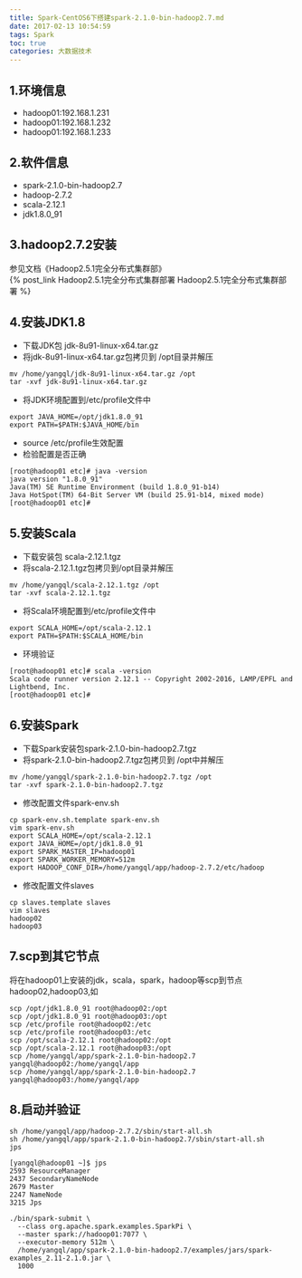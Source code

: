 ```yaml
---
title: Spark-CentOS6下搭建spark-2.1.0-bin-hadoop2.7.md
date: 2017-02-13 10:54:59
tags: Spark
toc: true
categories: 大数据技术
---
```

## 1.环境信息 ##

 - hadoop01:192.168.1.231
 - hadoop01:192.168.1.232
 - hadoop01:192.168.1.233
<!-- more -->
 ## 2.软件信息 ##
 - spark-2.1.0-bin-hadoop2.7
 - hadoop-2.7.2
 - scala-2.12.1
 - jdk1.8.0_91  

## 3.hadoop2.7.2安装 ##
参见文档《Hadoop2.5.1完全分布式集群部》  
 {% post_link Hadoop2.5.1完全分布式集群部署  Hadoop2.5.1完全分布式集群部署 %}

## 4.安装JDK1.8 ##
- 下载JDK包 jdk-8u91-linux-x64.tar.gz
- 将jdk-8u91-linux-x64.tar.gz包拷贝到 /opt目录并解压
```
mv /home/yangql/jdk-8u91-linux-x64.tar.gz /opt
tar -xvf jdk-8u91-linux-x64.tar.gz
```
- 将JDK环境配置到/etc/profile文件中
```
export JAVA_HOME=/opt/jdk1.8.0_91
export PATH=$PATH:$JAVA_HOME/bin
```
- source /etc/profile生效配置
- 检验配置是否正确
```
[root@hadoop01 etc]# java -version
java version "1.8.0_91"
Java(TM) SE Runtime Environment (build 1.8.0_91-b14)
Java HotSpot(TM) 64-Bit Server VM (build 25.91-b14, mixed mode)
[root@hadoop01 etc]#
```
## 5.安装Scala ##
- 下载安装包 scala-2.12.1.tgz
- 将scala-2.12.1.tgz包拷贝到/opt目录并解压
```
mv /home/yangql/scala-2.12.1.tgz /opt
tar -xvf scala-2.12.1.tgz
```
- 将Scala环境配置到/etc/profile文件中
```
export SCALA_HOME=/opt/scala-2.12.1
export PATH=$PATH:$SCALA_HOME/bin
```
- 环境验证
```
[root@hadoop01 etc]# scala -version
Scala code runner version 2.12.1 -- Copyright 2002-2016, LAMP/EPFL and Lightbend, Inc.
[root@hadoop01 etc]#
```
## 6.安装Spark ##
- 下载Spark安装包spark-2.1.0-bin-hadoop2.7.tgz
- 将spark-2.1.0-bin-hadoop2.7.tgz包拷贝到 /opt中并解压
```
mv /home/yangql/spark-2.1.0-bin-hadoop2.7.tgz /opt
tar -xvf spark-2.1.0-bin-hadoop2.7.tgz
```
- 修改配置文件spark-env.sh
```
cp spark-env.sh.template spark-env.sh
vim spark-env.sh
export SCALA_HOME=/opt/scala-2.12.1
export JAVA_HOME=/opt/jdk1.8.0_91
export SPARK_MASTER_IP=hadoop01
export SPARK_WORKER_MEMORY=512m
export HADOOP_CONF_DIR=/home/yangql/app/hadoop-2.7.2/etc/hadoop
```
- 修改配置文件slaves  
```
cp slaves.template slaves
vim slaves
hadoop02
hadoop03
```
## 7.scp到其它节点 ##
将在hadoop01上安装的jdk，scala，spark，hadoop等scp到节点hadoop02,hadoop03,如
```
scp /opt/jdk1.8.0_91 root@hadoop02:/opt
scp /opt/jdk1.8.0_91 root@hadoop03:/opt
scp /etc/profile root@hadoop02:/etc
scp /etc/profile root@hadoop03:/etc
scp /opt/scala-2.12.1 root@hadoop02:/opt
scp /opt/scala-2.12.1 root@hadoop03:/opt
scp /home/yangql/app/spark-2.1.0-bin-hadoop2.7 yangql@hadoop02:/home/yangql/app
scp /home/yangql/app/spark-2.1.0-bin-hadoop2.7 yangql@hadoop03:/home/yangql/app
```
## 8.启动并验证 ##
```
sh /home/yangql/app/hadoop-2.7.2/sbin/start-all.sh
sh /home/yangql/app/spark-2.1.0-bin-hadoop2.7/sbin/start-all.sh
jps
```
```
[yangql@hadoop01 ~]$ jps
2593 ResourceManager
2437 SecondaryNameNode
2679 Master
2247 NameNode
3215 Jps
```
```
./bin/spark-submit \
  --class org.apache.spark.examples.SparkPi \
  --master spark://hadoop01:7077 \
  --executor-memory 512m \
  /home/yangql/app/spark-2.1.0-bin-hadoop2.7/examples/jars/spark-examples_2.11-2.1.0.jar \
  1000
```
